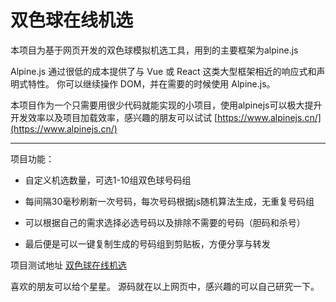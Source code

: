 # 双色球在线机选

本项目为基于网页开发的双色球模拟机选工具，用到的主要框架为alpine.js

Alpine.js 通过很低的成本提供了与 Vue 或 React 这类大型框架相近的响应式和声明式特性。
你可以继续操作 DOM，并在需要的时候使用 Alpine.js。

本项目作为一个只需要用很少代码就能实现的小项目，使用alpinejs可以极大提升开发效率以及项目加载效率，感兴趣的朋友可以试试
[https://www.alpinejs.cn/](https://www.alpinejs.cn/)

-----------------------------

项目功能：

* 自定义机选数量，可选1-10组双色球号码组

* 每间隔30毫秒刷新一次号码，每次号码根据js随机算法生成，无重复号码组

* 可以根据自己的需求选择必选号码以及排除不需要的号码（胆码和杀号）

* 最后便是可以一键复制生成的号码组到剪贴板，方便分享与转发


项目测试地址 [双色球在线机选](https://jxxgj.cn/ssqjx.html)

喜欢的朋友可以给个星星。
源码就在以上网页中，感兴趣的可以自己研究一下。
